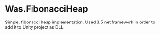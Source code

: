# Was.FibonacciHeap
Simple, fibonacci heap implementation. Used 3.5 net framework in order to add it to Unity project as DLL.
